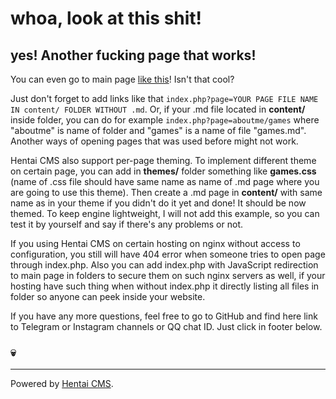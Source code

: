 # whoa, look at this shit! 

## yes! Another fucking page that works!

You can even go to main page [like this](index.php)! Isn't that cool?

Just don't forget to add links like that `index.php?page=YOUR PAGE FILE NAME IN content/ FOLDER WITHOUT .md`. Or, if your .md file located in **content/** inside folder, you can do for example `index.php?page=aboutme/games` where "aboutme" is name of folder and "games" is a name of file "games.md". Another ways of opening pages that was used before might not work. 

Hentai CMS also support per-page theming. To implement different theme on certain page, you can add in **themes/** folder something like **games.css** (name of .css file should have same name as name of .md page where you are going to use this theme). Then create a .md page in **content/** with same name as in your theme if you didn't do it yet and done! It should be now themed. To keep engine lightweight, I will not add this example, so you can test it by yourself and say if there's any problems or not.

If you using Hentai CMS on certain hosting on nginx without access to configuration, you still will have 404 error when someone tries to open page through index.php. Also you can add index.php with JavaScript redirection to main page in folders to secure them on such nginx servers as well, if your hosting have such thing when without index.php it directly listing all files in folder so anyone can peek inside your website.

If you have any more questions, feel free to go to GitHub and find here link to Telegram or Instagram channels or QQ chat ID. Just click in footer below.

### 💀

----

Powered by [Hentai CMS](https://github.com/FelixFester/HentaiCMS).